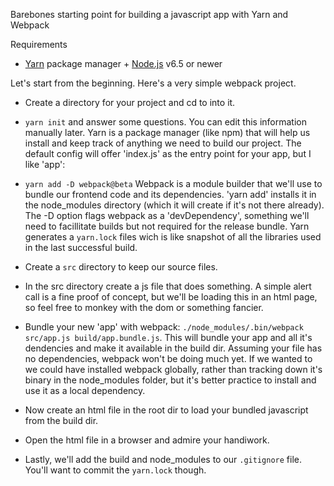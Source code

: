 Barebones starting point for building a javascript app with Yarn and Webpack

Requirements
  * [Yarn](https://yarnpkg.com/) package manager + [Node.js](https://nodejs.org/) v6.5 or newer


Let's start from the beginning. Here's a very simple webpack project.

- Create a directory for your project and cd to into it.

- `yarn init` and answer some questions. You can edit this information manually later. Yarn is a package manager (like npm) that will help us install and keep track of anything we need to build our project. The default config will offer 'index.js' as the entry point for your app, but I like 'app':

- `yarn add -D webpack@beta` Webpack is a module builder that we'll use to bundle our frontend code and its dependencies. 'yarn add' installs it in the node_modules directory (which it will create if it's not there already). The -D option flags webpack as a 'devDependency', something we'll need to facillitate builds but not required for the release bundle. Yarn generates a `yarn.lock` files wich is like snapshot of all the libraries used in the last successful build.

- Create a `src` directory to keep our source files.

- In the src directory create a js file that does something. A simple alert call is a fine proof of concept, but we'll be loading this in an html page, so feel free to monkey with the dom or something fancier.

- Bundle your new 'app' with webpack: `./node_modules/.bin/webpack src/app.js build/app.bundle.js`. This will bundle your app and all it's dendencies and make it available in the build dir. Assuming your file has no dependencies, webpack won't be doing much yet. If we wanted to we could have installed webpack globally, rather than tracking down it's binary in the node_modules folder, but it's better practice to install and use it as a local dependency.

- Now create an html file in the root dir to load your bundled javascript from the build dir.

- Open the html file in a browser and admire your handiwork.

- Lastly, we'll add the build and node_modules to our `.gitignore` file. You'll want to commit the `yarn.lock` though.